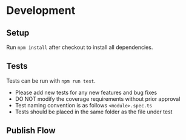 # Development

## Setup

Run `npm install` after checkout to install all dependencies.

## Tests

Tests can be run with `npm run test`.

- Please add new tests for any new features and bug fixes
- DO NOT modify the coverage requirements without prior approval
- Test naming convention is as follows `<module>.spec.ts`
- Tests should be placed in the same folder as the file under test

## Publish Flow
